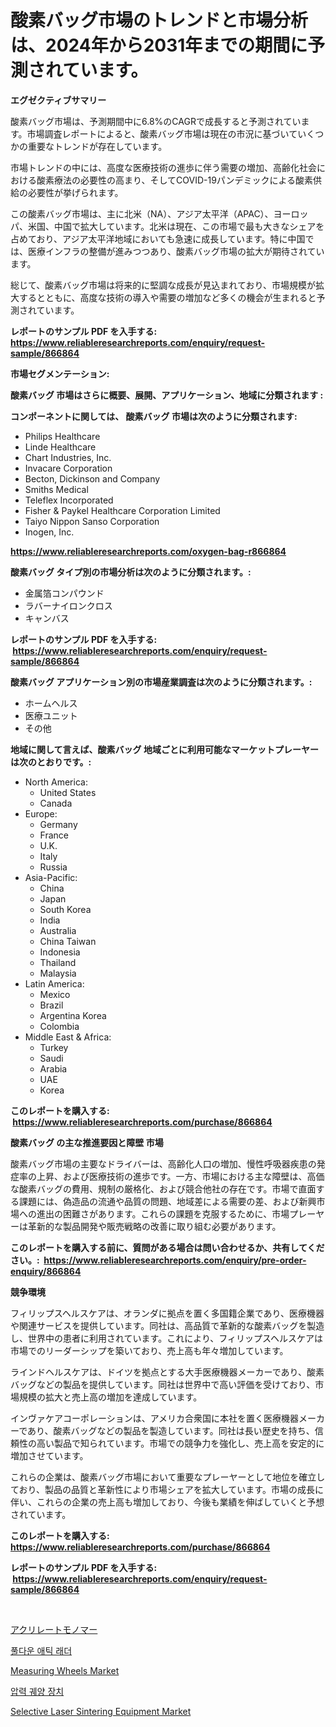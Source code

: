 <p><h1>酸素バッグ市場のトレンドと市場分析は、2024年から2031年までの期間に予測されています。</h1></p><p><strong>エグゼクティブサマリー</strong></p>
<p><p>酸素バッグ市場は、予測期間中に6.8%のCAGRで成長すると予測されています。市場調査レポートによると、酸素バッグ市場は現在の市況に基づいていくつかの重要なトレンドが存在しています。</p><p>市場トレンドの中には、高度な医療技術の進歩に伴う需要の増加、高齢化社会における酸素療法の必要性の高まり、そしてCOVID-19パンデミックによる酸素供給の必要性が挙げられます。</p><p>この酸素バッグ市場は、主に北米（NA）、アジア太平洋（APAC）、ヨーロッパ、米国、中国で拡大しています。北米は現在、この市場で最も大きなシェアを占めており、アジア太平洋地域においても急速に成長しています。特に中国では、医療インフラの整備が進みつつあり、酸素バッグ市場の拡大が期待されています。</p><p>総じて、酸素バッグ市場は将来的に堅調な成長が見込まれており、市場規模が拡大するとともに、高度な技術の導入や需要の増加など多くの機会が生まれると予測されています。</p></p>
<p><strong>レポートのサンプル PDF を入手する: <a href="https://www.reliableresearchreports.com/enquiry/request-sample/866864">https://www.reliableresearchreports.com/enquiry/request-sample/866864</a></strong></p>
<p><strong>市場セグメンテーション:</strong></p>
<p><strong> 酸素バッグ 市場はさらに概要、展開、アプリケーション、地域に分類されます :</strong></p>
<p><strong>コンポーネントに関しては、 酸素バッグ 市場は次のように分類されます: &nbsp;</strong></p>
<p><ul><li>Philips Healthcare</li><li>Linde Healthcare</li><li>Chart Industries, Inc.</li><li>Invacare Corporation</li><li>Becton, Dickinson and Company</li><li>Smiths Medical</li><li>Teleflex Incorporated</li><li>Fisher & Paykel Healthcare Corporation Limited</li><li>Taiyo Nippon Sanso Corporation</li><li>Inogen, Inc.</li></ul></p>
<p><strong><a href="https://www.reliableresearchreports.com/oxygen-bag-r866864">https://www.reliableresearchreports.com/oxygen-bag-r866864</a></strong></p>
<p><strong> 酸素バッグ タイプ別の市場分析は次のように分類されます。:</strong></p>
<p><ul><li>金属箔コンパウンド</li><li>ラバーナイロンクロス</li><li>キャンバス</li></ul></p>
<p><strong>レポートのサンプル PDF を入手する: &nbsp;<a href="https://www.reliableresearchreports.com/enquiry/request-sample/866864">https://www.reliableresearchreports.com/enquiry/request-sample/866864</a></strong></p>
<p><strong> 酸素バッグ アプリケーション別の市場産業調査は次のように分類されます。:</strong></p>
<p><ul><li>ホームヘルス</li><li>医療ユニット</li><li>その他</li></ul></p>
<p><strong>地域に関して言えば、酸素バッグ 地域ごとに利用可能なマーケットプレーヤーは次のとおりです。:</strong></p>
<p><ul>
    <li>
        North America:
        <ul>
            <li>United States</li>
            <li>Canada</li>
        </ul>
    </li>
    <li>
        Europe:
        <ul>
            <li>Germany</li>
            <li>France</li>
            <li>U.K.</li>
            <li>Italy</li>
            <li>Russia</li>
        </ul>
    </li>
    <li>
        Asia-Pacific:
        <ul>
            <li>China</li>
            <li>Japan</li>
            <li>South Korea</li>
            <li>India</li>
            <li>Australia</li>
            <li>China Taiwan</li>
            <li>Indonesia</li>
            <li>Thailand</li>
            <li>Malaysia</li>
        </ul>
    </li>
    <li>
        Latin America:
        <ul>
            <li>Mexico</li>
            <li>Brazil</li>
            <li>Argentina Korea</li>
            <li>Colombia</li>
        </ul>
    </li>
    <li>
        Middle East & Africa:
        <ul>
            <li>Turkey</li>
            <li>Saudi</li>
            <li>Arabia</li>
            <li>UAE</li>
            <li>Korea</li>
        </ul>
    </li>
    </ul></p>
<p><strong>このレポートを購入する: &nbsp;<a href="https://www.reliableresearchreports.com/purchase/866864">https://www.reliableresearchreports.com/purchase/866864</a></strong></p>
<p><strong>酸素バッグ の主な推進要因と障壁 市場</strong></p>
<p><p>酸素バッグ市場の主要なドライバーは、高齢化人口の増加、慢性呼吸器疾患の発症率の上昇、および医療技術の進歩です。一方、市場における主な障壁は、高価な酸素バッグの費用、規制の厳格化、および競合他社の存在です。市場で直面する課題には、偽造品の流通や品質の問題、地域差による需要の差、および新興市場への進出の困難さがあります。これらの課題を克服するために、市場プレーヤーは革新的な製品開発や販売戦略の改善に取り組む必要があります。</p></p>
<p><strong>このレポートを購入する前に、質問がある場合は問い合わせるか、共有してください。:&nbsp; <a href="https://www.reliableresearchreports.com/enquiry/pre-order-enquiry/866864">https://www.reliableresearchreports.com/enquiry/pre-order-enquiry/866864</a></strong></p>
<p><strong>競争環境</strong></p>
<p><p>フィリップスヘルスケアは、オランダに拠点を置く多国籍企業であり、医療機器や関連サービスを提供しています。同社は、高品質で革新的な酸素バッグを製造し、世界中の患者に利用されています。これにより、フィリップスヘルスケアは市場でのリーダーシップを築いており、売上高も年々増加しています。</p><p>ラインドヘルスケアは、ドイツを拠点とする大手医療機器メーカーであり、酸素バッグなどの製品を提供しています。同社は世界中で高い評価を受けており、市場規模の拡大と売上高の増加を達成しています。</p><p>インヴァケアコーポレーションは、アメリカ合衆国に本社を置く医療機器メーカーであり、酸素バッグなどの製品を製造しています。同社は長い歴史を持ち、信頼性の高い製品で知られています。市場での競争力を強化し、売上高を安定的に増加させています。</p><p>これらの企業は、酸素バッグ市場において重要なプレーヤーとして地位を確立しており、製品の品質と革新性により市場シェアを拡大しています。市場の成長に伴い、これらの企業の売上高も増加しており、今後も業績を伸ばしていくと予想されています。</p></p>
<p><strong>このレポートを購入する: &nbsp; <a href="https://www.reliableresearchreports.com/purchase/866864">https://www.reliableresearchreports.com/purchase/866864</a></strong></p>
<p><strong>レポートのサンプル PDF を入手する: &nbsp;<a href="https://www.reliableresearchreports.com/enquiry/request-sample/866864">https://www.reliableresearchreports.com/enquiry/request-sample/866864</a></strong><strong></strong></p>
<p>&nbsp;</p>
<p><p><a href="https://medium.com/@ja15984/%E3%82%A2%E3%82%AF%E3%83%AA%E3%83%AC%E3%83%BC%E3%83%88%E3%83%A2%E3%83%8E%E3%83%9E%E3%83%BC%E5%B8%82%E5%A0%B4-%E5%B8%82%E5%A0%B4%E3%82%B7%E3%82%A7%E3%82%A2-%E5%B8%82%E5%A0%B4%E5%8B%95%E5%90%91-%E5%B0%86%E6%9D%A5%E3%81%AE%E6%88%90%E9%95%B7%E3%82%92%E6%8E%A2%E3%82%8B-120d7bb5f05a">アクリレートモノマー</a></p><p><a href="https://medium.com/@heisenberg6587768/%EB%8B%A4%EC%9A%B4-%EC%95%A0%ED%8B%B1-%EC%82%AC%EB%8B%A4%EB%A6%AC-%EC%8B%9C%EC%9E%A5-%EC%8B%9C%EC%9E%A5-%EC%A0%90%EC%9C%A0%EC%9C%A8-%EC%8B%9C%EC%9E%A5-%ED%8A%B8%EB%A0%8C%EB%93%9C-%EB%B0%8F-%EB%AF%B8%EB%9E%98-%EC%84%B1%EC%9E%A5-%ED%83%90%EC%83%89-93d7241d77a4">풀다운 애틱 래더</a></p><p><a href="https://github.com/Sinjinluong3e0awx2m195k76/Market-Research-Report-List-2/blob/main/measuring-wheels-market.md">Measuring Wheels Market</a></p><p><a href="https://github.com/JeromeRtyau89966/Market-Research-Report-List-1/blob/main/104337130836.md">압력 궤양 장치</a></p><p><a href="https://github.com/shotows/Market-Research-Report-List-2/blob/main/selective-laser-sintering-equipment-market.md">Selective Laser Sintering Equipment Market</a></p></p>